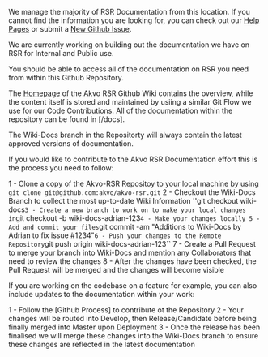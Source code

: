 We manage the majority of RSR Documentation from this location. If you cannot find the information you are looking for, you can check out our [Help Pages](http://rsrhelp.akvo.org/) or submit a [New Github Issue](https://github.com/akvo/akvo-rsr/issues/new).

We are currently working on building out the documentation we have on RSR for Internal and Public use.

You should be able to access all of the documentation on RSR you need from within this Github Repository.

The [Homepage](https://github.com/akvo/akvo-rsr/wiki) of the Akvo RSR Github Wiki contains the overview, while the content itself is stored and maintained by usiing a similar Git Flow we use for our Code Contributions. All of the documentation within the repository can be found in [/docs].

The Wiki-Docs branch in the Repositorty will always contain the latest approved versions of documentation.

If you would like to contribute to the Akvo RSR Documentation effort this is the process you need to follow:

1 - Clone a copy of the Akvo-RSR Repositoy to your local machine by using ``git clone git@github.com:akvo/akvo-rsr.git``
2 - Checkout the Wiki-Docs Branch to collect the most up-to-date Wiki Information ''git checkout wiki-docs``
3 - Create a new branch to work on to make your local changes in ``git checkout -b wiki-docs-adrian-123``
4 - Make your changes locally
5 - Add and commit your files ``git commit -am "Additions to Wiki-Docs by Adrian to fix issue #1234"``
6 - Push your changes to the Remote Repository ``git push origin wiki-docs-adrian-123``
7 - Create a Pull Request to merge your branch into Wiki-Docs and mention any Collaborators that need to review the changes
8 - After the changes have been checked, the Pull Request will be merged and the changes will become visible

If you are working on the codebase on a feature for example, you can also include updates to the documentation within your work:

1 - Follow the [Github Process] to contribute ot the Repository
2 - Your changes will be routed into Develop, then Release/Candidate before being finally merged into Master upon Deployment
3 - Once the release has been finalised we will merge these changes into the Wiki-Docs branch to ensure these changes are reflected in the latest documentation